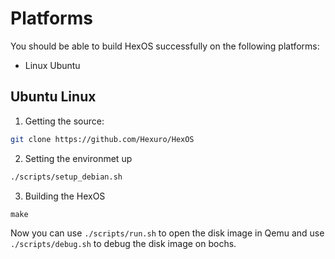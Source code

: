 # Platforms
You should be able to build HexOS successfully on the following platforms:
- Linux Ubuntu

## Ubuntu Linux
1. Getting the source:
```bash
git clone https://github.com/Hexuro/HexOS
```
2. Setting the environmet up
```bash
./scripts/setup_debian.sh
```
3. Building the HexOS
```
make
```
Now you can use `./scripts/run.sh` to open the disk image in Qemu and use `./scripts/debug.sh` to debug the disk image on bochs.
